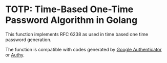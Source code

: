 TOTP: Time-Based One-Time Password Algorithm in Golang
=======

This function implements RFC 6238 as used in time based one time password generation. 

The function is compatible with codes generated by [Google Authenticator][] or [Authy][].


[Google Authenticator]: https://code.google.com/p/google-authenticator/
[Authy]: https://www.authy.com/
